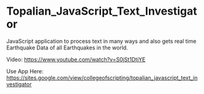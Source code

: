 # Topalian_JavaScript_Text_Investigator
JavaScript application to process text in many ways and also gets real time Earthquake Data of all Earthquakes in the world.

Video: https://www.youtube.com/watch?v=S0jSt1DtjYE

Use App Here: https://sites.google.com/view/collegeofscripting/topalian_javascript_text_investigator

